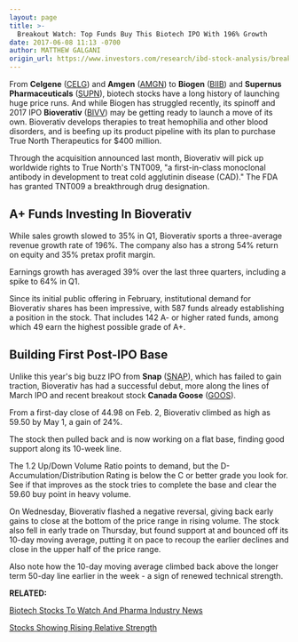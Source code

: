 ```yaml
---
layout: page
title: >-
  Breakout Watch: Top Funds Buy This Biotech IPO With 196% Growth
date: 2017-06-08 11:13 -0700
author: MATTHEW GALGANI
origin_url: https://www.investors.com/research/ibd-stock-analysis/breakout-watch-top-funds-buy-biotech-ipo-biogen-spinoff-bioverativ-196-growth/
---
```












 
 
 From **Celgene** ([CELG](https://research.investors.com/quote.aspx?symbol=CELG)) and **Amgen** ([AMGN](https://research.investors.com/quote.aspx?symbol=AMGN)) to **Biogen** ([BIIB](https://research.investors.com/quote.aspx?symbol=BIIB)) and **Supernus Pharmaceuticals** ([SUPN](https://research.investors.com/quote.aspx?symbol=SUPN)), biotech stocks have a long history of launching huge price runs. And while Biogen has struggled recently, its spinoff and 2017 IPO **Bioverativ** ([BIVV](https://research.investors.com/quote.aspx?symbol=BIVV)) may be getting ready to launch a move of its own.
Bioverativ develops therapies to treat hemophilia and other blood disorders, and is beefing up its product pipeline with its plan to purchase True North Therapeutics for $400 million.


Through the acquisition announced last month, Bioverativ will pick up worldwide rights to True North's TNT009, "a first-in-class monoclonal antibody in development to treat cold agglutinin disease (CAD)." The FDA has granted TNT009 a breakthrough drug designation.


A+ Funds Investing In Bioverativ
--------------------------------


While sales growth slowed to 35% in Q1, Bioverativ sports a three-average revenue growth rate of 196%. The company also has a strong 54% return on equity and 35% pretax profit margin.


Earnings growth has averaged 39% over the last three quarters, including a spike to 64% in Q1.


Since its initial public offering in February, institutional demand for Bioverativ shares has been impressive, with 587 funds already establishing a position in the stock. That includes 142 A- or higher rated funds, among which 49 earn the highest possible grade of A+.


Building First Post-IPO Base
----------------------------


Unlike this year's big buzz IPO from **Snap** ([SNAP](https://research.investors.com/quote.aspx?symbol=SNAP)), which has failed to gain traction, Bioverativ has had a successful debut, more along the lines of March IPO and recent breakout stock **Canada Goose** ([GOOS](https://research.investors.com/quote.aspx?symbol=GOOS)).


From a first-day close of 44.98 on Feb. 2, Bioverativ climbed as high as 59.50 by May 1, a gain of 24%.



The stock then pulled back and is now working on a flat base, finding good support along its 10-week line.


The 1.2 Up/Down Volume Ratio points to demand, but the D- Accumulation/Distribution Rating is below the C or better grade you look for. See if that improves as the stock tries to complete the base and clear the 59.60 buy point in heavy volume.


On Wednesday, Bioverativ flashed a negative reversal, giving back early gains to close at the bottom of the price range in rising volume. The stock also fell in early trade on Thursday, but found support at and bounced off its 10-day moving average, putting it on pace to recoup the earlier declines and close in the upper half of the price range.


Also note how the 10-day moving average climbed back above the longer term 50-day line earlier in the week - a sign of renewed technical strength.


**RELATED:**


[Biotech Stocks To Watch And Pharma Industry News](https://www.investors.com/news/technology/biotech-and-pharma-industry-and-stock-news-merk-bristol-myers-amgn-gilead/)


[Stocks Showing Rising Relative Strength](https://www.investors.com/research/which-stocks-are-showing-rising-relative-strength/)





